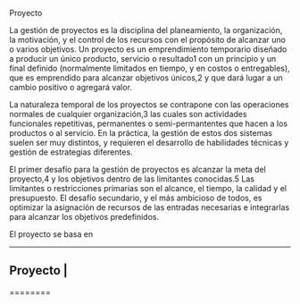 ﻿Proyecto

La gestión de proyectos es la disciplina del planeamiento, la organización, la motivación, y el control de los recursos con el propósito de alcanzar uno o varios objetivos. Un proyecto es un emprendimiento temporario diseñado a producir un único producto, servicio o resultado1 con un principio y un final definido (normalmente limitados en tiempo, y en costos o entregables), que es emprendido para alcanzar objetivos únicos,2 y que dará lugar a un cambio positivo o agregará valor.

La naturaleza temporal de los proyectos se contrapone con las operaciones normales de cualquier organización,3 las cuales son actividades funcionales repetitivas, permanentes o semi-permantentes que hacen a los productos o al servicio. En la práctica, la gestión de estos dos sistemas suelen ser muy distintos, y requieren el desarrollo de habilidades técnicas y gestión de estrategias diferentes.

El primer desafío para la gestión de proyectos es alcanzar la meta del proyecto,4 y los objetivos dentro de las limitantes conocidas.5 Las limitantes o restricciones primarias son el alcance, el tiempo, la calidad y el presupuesto. El desafío secundario, y el más ambicioso de todos, es optimizar la asignación de recursos de las entradas necesarias e integrarlas para alcanzar los objetivos predefinidos.


El proyecto se basa en 


-------------
Proyecto     |
-------------

========
